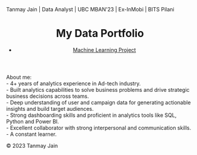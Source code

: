 <!DOCTYPE html>
<html>
  <head>
    <meta charset="utf-8">
    Tanmay Jain | Data Analyst | UBC MBAN'23 | Ex-InMobi | BITS Pilani<br>
    <link rel="stylesheet" href="{{ "/assets/css/main.css" | relative_url }}">
  </head>
  <body>
    <header>
      <h1>My Data Portfolio</h1>
      <nav>
        <ul>
           <li><a href="https://github.com/tan1310/Data-Projects/blob/main/BABS%20502_Final_Tanmay.ipynb">Machine Learning Project</a></li>
        </ul>
      </nav>
    </header>
    <main>
      About me:<br>
      - 4+ years of analytics experience in Ad-tech industry.<br>
      - Built analytics capabilities to solve business problems and drive strategic business decisions across teams.<br>
      - Deep understanding of user and campaign data for generating actionable insights and build target audiences.<br>
      - Strong dashboarding skills and proficient in analytics tools like SQL, Python and Power BI.<br>
      - Excellent collaborator with strong interpersonal and communication skills.<br>
      - A constant learner.<br>
    </main>
    <footer>
      <p>&copy; 2023 Tanmay Jain</p>
    </footer>
  </body>
</html>



